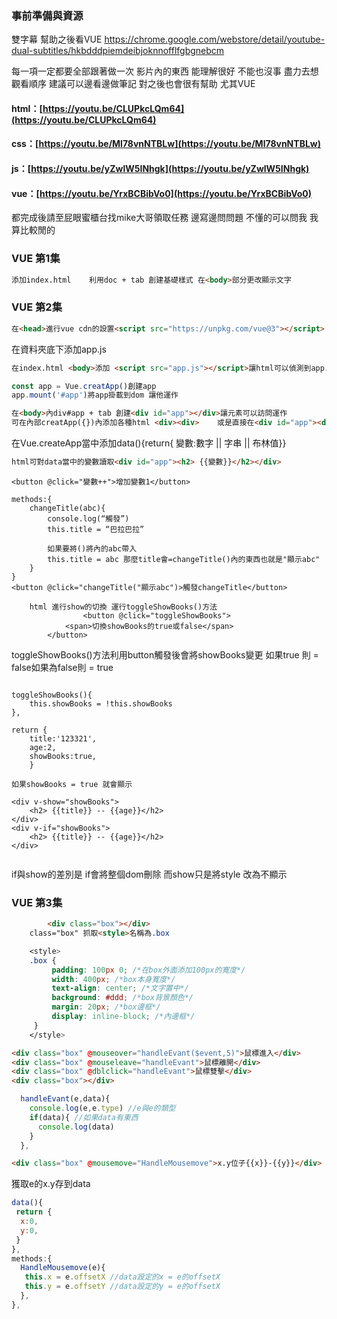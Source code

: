 ### 事前準備與資源

雙字幕 幫助之後看VUE https://chrome.google.com/webstore/detail/youtube-dual-subtitles/hkbdddpiemdeibjoknnofflfgbgnebcm

每一項一定都要全部跟著做一次 影片內的東西 能理解很好 不能也沒事 盡力去想
觀看順序 建議可以邊看邊做筆記 對之後也會很有幫助 尤其VUE
#### html：[https://youtu.be/CLUPkcLQm64](https://youtu.be/CLUPkcLQm64)
#### css：[https://youtu.be/Ml78vnNTBLw](https://youtu.be/Ml78vnNTBLw)
#### js：[https://youtu.be/yZwlW5INhgk](https://youtu.be/yZwlW5INhgk)
#### vue：[https://youtu.be/YrxBCBibVo0](https://youtu.be/YrxBCBibVo0)

都完成後請至屁眼蜜櫃台找mike大哥領取任務 邊寫邊問問題 不懂的可以問我 我算比較閒的

### VUE 第1集 

```html
添加index.html 	利用doc + tab 創建基礎樣式 在<body>部分更改顯示文字
```

### VUE 第2集

```html
在<head>進行vue cdn的設置<script src="https://unpkg.com/vue@3"></script>
```

在資料夾底下添加app.js

```html
在index.html <body>添加 <script src="app.js"></script>讓html可以偵測到app.js
```

```js
const app = Vue.creatApp()創建app
app.mount('#app')將app掛載到dom 讓他運作
```

```html
在<body>內div#app + tab 創建<div id="app"></div>讓元素可以訪問運作
可在內部creatApp({})內添加各種html <div><div> 	或是直接在<div id="app"><div><div><div>添加狀態
```

在Vue.createApp當中添加data(){return{ 變數:數字 || 字串 || 布林值}}

```html
html可對data當中的變數讀取<div id="app"><h2> {{變數}}</h2></div>
```

```
<button @click="變數++">增加變數1</button>
```

```
methods:{
    changeTitle(abc){
        console.log(“觸發”)
        this.title = “巴拉巴拉”

        如果要將()將內的abc帶入
        this.title = abc 那麼title會=changeTitle()內的東西也就是"顯示abc"
    }
}
<button @click="changeTitle("顯示abc")>觸發changeTitle</button>
```

```
	html 進行show的切換 運行toggleShowBooks()方法
				<button @click="toggleShowBooks">
            <span>切換showBooks的true或false</span>
        </button>
```

toggleShowBooks()方法利用button觸發後會將showBooks變更 如果true 則 = false如果為false則 = true
```
	
toggleShowBooks(){
	this.showBooks = !this.showBooks
},

return {
	title:'123321',
	age:2,
	showBooks:true,
	}
			
如果showBooks = true 就會顯示

<div v-show="showBooks">
	<h2> {{title}} -- {{age}}</h2>
</div>
<div v-if="showBooks">
	<h2> {{title}} -- {{age}}</h2>
</div>
		
```
if與show的差別是 if會將整個dom刪除 而show只是將style 改為不顯示

### VUE 第3集

```html
		<div class="box"></div>
	class="box" 抓取<style>名稱為.box
```

```css
	<style>
	.box {
		 padding: 100px 0; /*在box外面添加100px的寬度*/
		 width: 400px; /*box本身寬度*/
		 text-align: center; /*文字置中*/
		 background: #ddd; /*box背景顏色*/
		 margin: 20px; /*box邊框*/
		 display: inline-block; /*內邊框*/
	 }
	</style>
```

```html
<div class="box" @mouseover="handleEvant($event,5)">鼠標進入</div>
<div class="box" @mouseleave="handleEvant">鼠標離開</div>
<div class="box" @dblclick="handleEvant">鼠標雙擊</div>
<div class="box"></div>
```

```js
  handleEvant(e,data){
    console.log(e,e.type) //e與e的類型
    if(data){ //如果data有東西
      console.log(data) 
    }
  },
```

```html
<div class="box" @mousemove="HandleMousemove">x.y位子{{x}}-{{y}}</div>
```

獲取e的x.y存到data

```js
data(){
 return {
  x:0,
  y:0,
 }
},
methods:{
  HandleMousemove(e){
   this.x = e.offsetX //data設定的x = e的offsetX
   this.y = e.offsetY //data設定的y = e的offsetX
  },
},
```






























